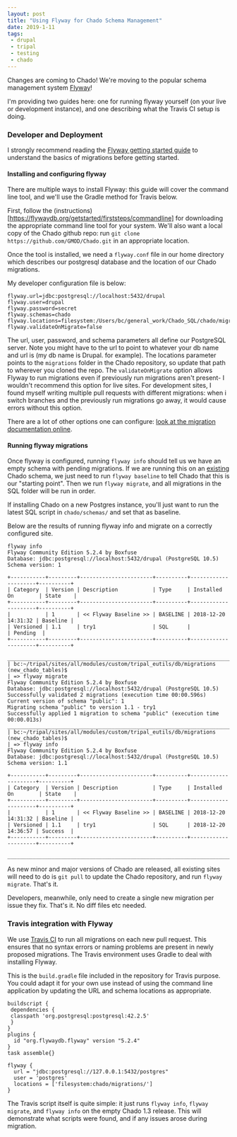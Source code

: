 ```yaml
---
layout: post
title: "Using Flyway for Chado Schema Management"
date: 2019-1-11
tags:
 - drupal
 - tripal
 - testing
 - chado
---
```


Changes are coming to Chado!  We're moving to the popular schema management system [Flyway](https://flywaydb.org/getstarted/)!  

I'm providing two guides here: one for running flyway yourself (on your live or development instance), and one describing what the Travis CI setup is doing.


### Developer and Deployment

I strongly recommend reading the [Flyway getting started guide](https://flywaydb.org/getstarted/) to understand the basics of migrations before getting started.

#### Installing and configuring flyway

There are multiple ways to install Flyway: this guide will cover the command line tool, and we'll use the Gradle method for Travis below.

First, follow the (instructions)[https://flywaydb.org/getstarted/firststeps/commandline] for downloading the appropriate command line tool for your system.  We'll also want a local copy of the Chado github repo: run `git clone https://github.com/GMOD/Chado.git` in an appropriate location.

Once the tool is installed, we need a `flyway.conf` file in our home directory which describes our postgresql database and the location of our Chado migrations.

My developer configuration file is below:

```
flyway.url=jdbc:postgresql://localhost:5432/drupal
flyway.user=drupal
flyway.password=secret
flyway.schemas=chado
flyway.locations=filesystem:/Users/bc/general_work/Chado_SQL/chado/migrations
flyway.validateOnMigrate=false
```

The url, user, password, and schema parameters all define our PostgreSQL server.  Note you might have to the url to point to whatever your db name and url is (my db name is Drupal. for example).  The locations parameter points to the `migrations` folder in the Chado repository, so update that path to wherever you cloned the repo.  The `validateOnMigrate` option allows Flyway to run migrations even if previously run migrations aren't present- I wouldn't recommend this option for live sites.  For development sites, I found myself writing multiple pull requests with different migrations: when i switch branches and the previously run migrations go away, it would cause errors without this option.

There are a lot of other options one can configure: [look at the migration documentation online](https://flywaydb.org/documentation/command/migrate).

#### Running flyway migrations

Once flyway is configured, running `flyway info` should tell us we have an empty schema with pending migrations. If we are running this on an [existing](https://flywaydb.org/documentation/existing) Chado schema, we just need to run `flyway baseline` to tell Chado that this is our "starting point".  Then we run `flyway migrate`, and all migrations in the SQL folder will be run in order.

If installing Chado on a new Postgres instance, you'll just want to run the latest SQL script in `chado/schemas/` and set that as baseline.


Below are the results of running flyway info and migrate on a correctly configured site.

```
flyway info
Flyway Community Edition 5.2.4 by Boxfuse
Database: jdbc:postgresql://localhost:5432/drupal (PostgreSQL 10.5)
Schema version: 1

+-----------+---------+-----------------------+----------+---------------------+----------+
| Category  | Version | Description           | Type     | Installed On        | State    |
+-----------+---------+-----------------------+----------+---------------------+----------+
|           | 1       | << Flyway Baseline >> | BASELINE | 2018-12-20 14:31:32 | Baseline |
| Versioned | 1.1     | try1                  | SQL      |                     | Pending  |
+-----------+---------+-----------------------+----------+---------------------+----------+

________________________________________________________________________________
| bc:~/tripal/sites/all/modules/custom/tripal_eutils/db/migrations (new_chado_tables)$
| => flyway migrate
Flyway Community Edition 5.2.4 by Boxfuse
Database: jdbc:postgresql://localhost:5432/drupal (PostgreSQL 10.5)
Successfully validated 2 migrations (execution time 00:00.596s)
Current version of schema "public": 1
Migrating schema "public" to version 1.1 - try1
Successfully applied 1 migration to schema "public" (execution time 00:00.013s)
________________________________________________________________________________
| bc:~/tripal/sites/all/modules/custom/tripal_eutils/db/migrations (new_chado_tables)$
| => flyway info
Flyway Community Edition 5.2.4 by Boxfuse
Database: jdbc:postgresql://localhost:5432/drupal (PostgreSQL 10.5)
Schema version: 1.1

+-----------+---------+-----------------------+----------+---------------------+----------+
| Category  | Version | Description           | Type     | Installed On        | State    |
+-----------+---------+-----------------------+----------+---------------------+----------+
|           | 1       | << Flyway Baseline >> | BASELINE | 2018-12-20 14:31:32 | Baseline |
| Versioned | 1.1     | try1                  | SQL      | 2018-12-20 14:36:57 | Success  |
+-----------+---------+-----------------------+----------+---------------------+----------+

________________________________________________________________________________
```

As new minor and major versions of Chado are released, all existing sites will need to do is `git pull` to update the Chado repository, and run `flyway migrate`.  That's it.

Developers, meanwhile, only need to create a single new migration per issue they fix.  That's it.  No diff files etc needed.

### Travis integration with Flyway

We use [Travis CI](https://travis-ci.org/) to run all migrations on each new pull request.  This ensures that no syntax errors or naming problems are present in newly proposed migrations.  The Travis environment uses Gradle to deal with installing Flyway.

This is the `build.gradle` file included in the repository for Travis purpose.  You could adapt it for your own use instead of using the command line application by updating the URL and schema locations as appropriate.

```
buildscript {
 dependencies {
 classpath 'org.postgresql:postgresql:42.2.5'
 }
}
plugins {
  id "org.flywaydb.flyway" version "5.2.4"
}
task assemble{}

flyway {
  url = "jdbc:postgresql://127.0.0.1:5432/postgres"
  user = 'postgres'
  locations = ['filesystem:chado/migrations/']
}
```

The Travis script itself is quite simple: it just runs `flyway info`, `flyway migrate`, and `flyway info` on the empty Chado 1.3 release.  This will demonstrate what scripts were found, and if any issues arose during migration.

